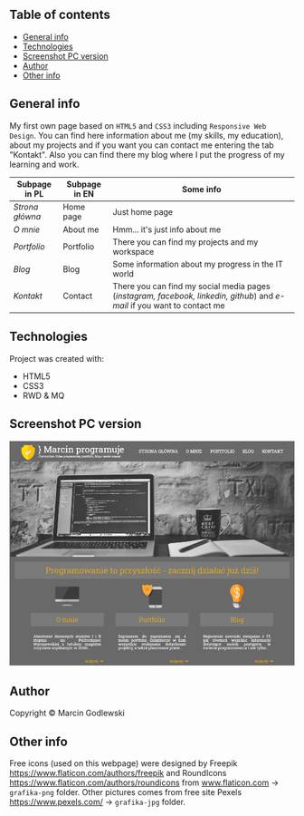 ## Table of contents
* [General info](#general-info)
* [Technologies](#technologies)
* [Screenshot PC version](#screenshot-pc-version)
* [Author](#author)
* [Other info](#other-info)

## General info
My first own page based on `HTML5` and `CSS3` including `Responsive Web Design`.
You can find here information about me (my skills, my education), about my projects and if you want you can contact me entering the tab "Kontakt".
Also you can find there my blog where I put the progress of my learning and work.

**Subpage in PL** | **Subpage in EN** | **Some info**
--- | --- | ---
*Strona główna* | Home page | Just home page
*O mnie* | About me | Hmm... it's just info about me
*Portfolio* | Portfolio | There you can find my projects and my workspace
*Blog* | Blog | Some information about my progress in the IT world
*Kontakt* | Contact | There you can find my social media pages (*instagram, facebook, linkedin, github*) and *e-mail* if you want to contact me
	
## Technologies
Project was created with:
* HTML5
* CSS3
* RWD & MQ

## Screenshot PC version
![Screenshot](screenshot.jpg)

## Author
Copyright © Marcin Godlewski

## Other info
Free icons (used on this webpage) were designed by Freepik https://www.flaticon.com/authors/freepik and RoundIcons https://www.flaticon.com/authors/roundicons from www.flaticon.com -> `grafika-png` folder.
Other pictures comes from free site Pexels https://www.pexels.com/ -> `grafika-jpg` folder.
